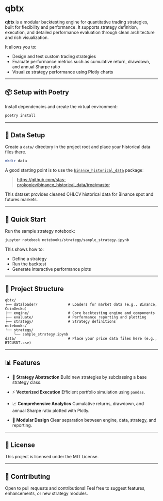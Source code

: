 # qbtx

**qbtx** is a modular backtesting engine for quantitative trading strategies, built for flexibility and performance. It supports strategy definition, execution, and detailed performance evaluation through clean architecture and rich visualization.

It allows you to:

- Design and test custom trading strategies
- Evaluate performance metrics such as cumulative return, drawdown, and annual Sharpe ratio
- Visualize strategy performance using Plotly charts

---

## 📦 Setup with Poetry

Install dependencies and create the virtual environment:

```bash
poetry install
```

---

## 📂 Data Setup

Create a `data/` directory in the project root and place your historical data files there.

```bash
mkdir data
```

A good starting point is to use the [`binance_historical_data`](https://github.com/stas-prokopiev/binance_historical_data/tree/master) package:

> https://github.com/stas-prokopiev/binance_historical_data/tree/master

This dataset provides cleaned OHLCV historical data for Binance spot and futures markets.

---

## 🚀 Quick Start

Run the sample strategy notebook:

```bash
jupyter notebook notebooks/strategy/sample_strategy.ipynb
```

This shows how to:

- Define a strategy
- Run the backtest
- Generate interactive performance plots

---

## 🧱 Project Structure

```
qbtx/
├── dataloader/              # Loaders for market data (e.g., Binance, CoinGecko)
├── engine/                  # Core backtesting engine and components
├── evaluate/                # Performance reporting and plotting
├── strategy/                # Strategy definitions
notebooks/
└── strategy/
    └── sample_strategy.ipynb
data/                        # Place your price data files here (e.g., BTCUSDT.csv)
```

---

## 📊 Features

- 🧠 **Strategy Abstraction**
  Build new strategies by subclassing a base strategy class.

- ⚡ **Vectorized Execution**
  Efficient portfolio simulation using `pandas`.

- 📈 **Comprehensive Analytics**
  Cumulative returns, drawdown, and annual Sharpe ratio plotted with Plotly.

- 🔌 **Modular Design**
  Clear separation between engine, data, strategy, and reporting.

---

## 📄 License

This project is licensed under the MIT License.

---

## 🤝 Contributing

Open to pull requests and contributions!
Feel free to suggest features, enhancements, or new strategy modules.
